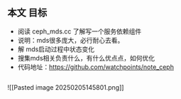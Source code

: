 

## 本文 目标
- 阅读 ceph_mds.cc 了解写一个服务依赖组件
- 说明：mds很多庞大，必行耐心去看。
- 解 mds启动过程中状态变化
- 搜集mds相关负责什么，有什么优点点，如何优化
- 代码地址：https://github.com/watchpoints/note_ceph



~~~

~~~
![[Pasted image 20250205145801.png]]


